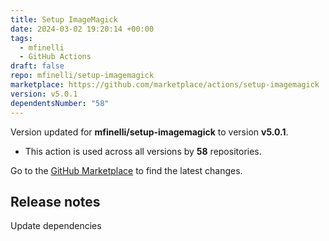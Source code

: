 ```yaml
---
title: Setup ImageMagick
date: 2024-03-02 19:20:14 +00:00
tags:
  - mfinelli
  - GitHub Actions
draft: false
repo: mfinelli/setup-imagemagick
marketplace: https://github.com/marketplace/actions/setup-imagemagick
version: v5.0.1
dependentsNumber: "58"
---
```



Version updated for **mfinelli/setup-imagemagick** to version **v5.0.1**.
- This action is used across all versions by **58** repositories.

Go to the [GitHub Marketplace](https://github.com/marketplace/actions/setup-imagemagick) to find the latest changes.

## Release notes

Update dependencies

